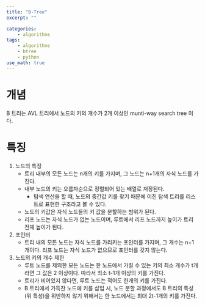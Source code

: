 ```yaml
---
title: "B-Tree"
excerpt: ""

categories:
    - algorithms
tags:
    - algorithms
    - btree
    - python
use_math: true
---
```


# 개념

B 트리는 AVL 트리에서 노드의 키의 개수가 2개 이상인 munti-way search tree 이다.

# 특징

1. 노드의 특징
    - 트리 내부의 모든 노드는 n개의 키를 가지며, 그 노드는 n+1개의 자식 노드를 가진다.
    - 내부 노드의 키는 오름차순으로 정렬되어 있는 배열로 저장된다.
        - 탐색 연산을 할 때, 노드의 중간값 키를 찾기 때문에 이진 탐색 트리를 리스트로 표현한 구조라고 볼 수 있다.
    - 노드의 키값은 자식 노드들의 키 값을 분할하는 범위가 된다.
    - 리프 노드는 자식 노드가 없는 노드이며, 루트에서 리프 노드까지 높이가 트리 전체 높이가 된다.
2. 포인터
    - 트리 내의 모든 노드는 자식 노드를 가리키는 포인터를 가지며, 그 개수는 n+1개이다. 리프 노드는 자식 노드가 없으므로 포인터를 갖지 않는다.
3. 노드의 키의 개수 제한
    - 루트 노드를 제외한 모든 노드는 한 노드에서 가질 수 있는 키의 최소 개수가 t개라면 그 값은 2 이상이다. 따라서 최소 t-1개 이상의 키를 가진다.
    - 트리가 비어있지 않다면, 루트 노드는 적어도 한개의 키를 가진다.
    - B 트리에서 가득찬 노드에 키를 삽입 시, 노드 분할 과정에서도 B 트리의 특성(위 특성)을 위반하지 않기 위해서는 한 노드에서는 최대 2t-1개의 키를 가진다.
